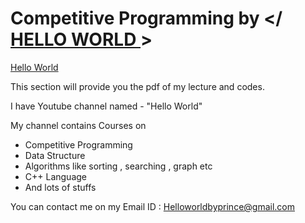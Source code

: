 # Competitive Programming by </ <a href="#">HELLO WORLD </a> >

[Hello World](https://www.youtube.com/channel/UCbW63uLlDnsL7l992Z9nF_Q/)

This section will provide you the pdf of my lecture and codes.

I have Youtube channel named - "Hello World" 


My channel contains Courses on 

* Competitive Programming
* Data Structure
* Algorithms like sorting , searching , graph etc
* C++ Language
* And lots of stuffs 

You can contact me on my Email ID : Helloworldbyprince@gmail.com
